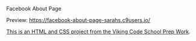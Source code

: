 Facebook About Page

Preview: https://facebook-about-page-sarahs.c9users.io/


[This is an HTML and CSS project from the Viking Code School Prep Work](http://www.vikingcodeschool.com/web-markup-and-coding/let-s-build-facebook).
